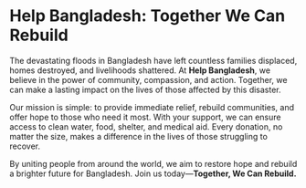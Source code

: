 # Help Bangladesh: Together We Can Rebuild

The devastating floods in Bangladesh have left countless families displaced, homes destroyed, and livelihoods shattered. At **Help Bangladesh**, we believe in the power of community, compassion, and action. Together, we can make a lasting impact on the lives of those affected by this disaster.

Our mission is simple: to provide immediate relief, rebuild communities, and offer hope to those who need it most. With your support, we can ensure access to clean water, food, shelter, and medical aid. Every donation, no matter the size, makes a difference in the lives of those struggling to recover.

By uniting people from around the world, we aim to restore hope and rebuild a brighter future for Bangladesh. Join us today—**Together, We Can Rebuild.**